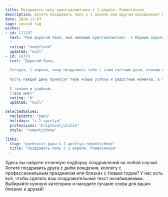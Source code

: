 ```yaml
---
title: Поздравить папу криптовалютчика с 1 апреля. Романтичное
description: Хотите поздравить папу с 1 апреля или другим праздником? Наш ИИ создаст незабываемое поздравление, а вы обязательно выделитесь среди других.  
date: 2024-11-03
tags: second tag
wishes:
- id: 111207
  text: "Мой дорогой Папа, мой любимый криптовалютчик!  С Первым апреля! Пусть этот день, полный шуток и улыбок, станет лишь предвестником целого года, наполненного  счастьем,  успехом и, конечно же,  ростом твоих цифровых богатств!  Моя любовь к тебе – самая настоящая ценность,  дороже всех биткоинов мира!  Целую тебя крепко-крепко!
  "
  rating: "undefined"
  updated: "null"
- id: 18379
  text: "Дорогой Папа,
  
  Сегодня, 1 апреля, хочу поздравить тебя с этим светлым днем, полным смеха и радости. Ты, как криптовалютчик, всегда держишь руку на пульсе нового, внося инновации и уверенность в нашу жизнь. Этот день — прекрасный повод отметить не только твою профессиональную деятельность, но и твою искренность, мудрость и любовь, которые ты вкладываешь в каждый свой шаг.
  
  Пусть каждый день приносит тебе новые успехи и радостные моменты, а сегодняшний праздник станет еще одним ярким воспоминанием в нашей семье. С любовью и благодарностью за все, что ты делаешь, поздравляю тебя и желаю море счастья и благополучия!
  
  С теплом и улыбкой,
  [Твое имя]"
  rating: "0"
  updated: "null"

selectedValues:
  recipients: "papu"
  holidays: "s-1-aprelya"
  professions: "kriptovaljutchik"
  style: "romantichnoe"

links:
- slug: "pozdravit-papu-s-1-aprelya-romantichnoe"
  title: "Поздравить папу с 1 апреля. Романтичное"
---
```


Здесь вы найдете отличную подборку поздравлений на любой случай. 
Хотите поздравить друга с днём рождения, коллегу с профессиональным праздником или близких с Новым годом? У нас есть всё, чтобы сделать ваш поздравительный текст незабываемым. Выбирайте нужную категорию и находите лучшие слова для ваших близких и друзей!

